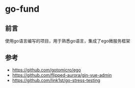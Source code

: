 # go-fund
## 前言
使用go语言编写的项目，用于熟悉go语言，集成了ego微服务框架
## 参考
- https://github.com/gotomicro/ego
- https://github.com/flipped-aurora/gin-vue-admin
- https://github.com/link1st/go-stress-testing
